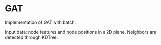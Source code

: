 # GAT
Implementation of GAT with batch.

Input data:
node features and node positions in a 2D plane. Neighbors are detected through KDTree.
